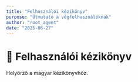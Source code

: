 ```yaml
---
title: "Felhasználói kézikönyv"
purpose: "Útmutató a végfelhasználóknak"
author: "root_agent"
date: "2025-06-27"
---
```


# 📗 Felhasználói kézikönyv

Helyőrző a magyar kézikönyvhöz.

